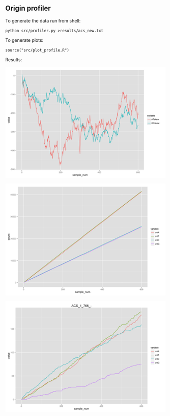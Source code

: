 ## Origin profiler

To generate the data run from shell:

```
python src/profiler.py >results/acs_new.txt
```

To generate plots:

```
source("src/plot_profile.R")
```

Results:

![Aggregated skew](https://github.com/bdomokos74/OriginProfiler/raw/master/results/profile_skew.png)

![Aggregated profile](https://github.com/bdomokos74/OriginProfiler/raw/master/results/prf_aggr.png)

![A specific profile](https://github.com/bdomokos74/OriginProfiler/raw/master/results/prf1.png)
